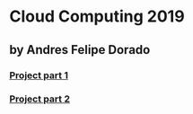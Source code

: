 # Cloud Computing 2019

## by Andres Felipe Dorado

### [Project part 1](https://gitlab.com/andres112/cloudcomputing-2019-assignments/tree/master/project)
### [Project part 2](https://gitlab.com/andres112/cloudcomputing-2019-assignments/tree/master/project_part2)

